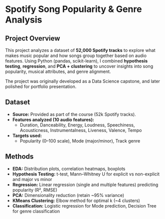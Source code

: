 # Spotify Song Popularity & Genre Analysis

## Project Overview
This project analyzes a dataset of **52,000 Spotify tracks** to explore what makes music popular and how songs group together based on audio features. Using Python (pandas, scikit-learn), I combined **hypothesis testing**, **regression**, and **PCA + clustering** to uncover insights into song popularity, musical attributes, and genre alignment.

The project was originally developed as a Data Science capstone, and later polished for portfolio presentation.


## Dataset
- **Source:** Provided as part of the course (52k Spotify tracks).  
- **Features analyzed (10 audio features):**
  - Duration, Danceability, Energy, Loudness, Speechiness, Acousticness, Instrumentalness, Liveness, Valence, Tempo  
- **Targets used:**
  - Popularity (0–100 scale), Mode (major/minor), Track genre  


## Methods
- **EDA:** Distribution plots, correlation heatmaps, boxplots  
- **Hypothesis Testing:** t-test, Mann–Whitney U for explicit vs non-explicit and major vs minor  
- **Regression:** Linear regression (single and multiple features) predicting popularity (R², RMSE)  
- **PCA:** Dimensionality reduction (retain ~95% variance)  
- **KMeans Clustering:** Elbow method for optimal k (~4 clusters)  
- **Classification:** Logistic regression for Mode prediction, Decision Tree for genre classification  
